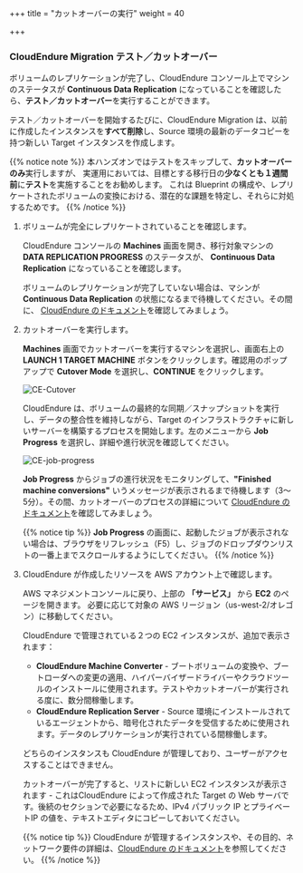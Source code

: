 +++
title = "カットオーバーの実行"
weight = 40

+++
### CloudEndure Migration テスト／カットオーバー

ボリュームのレプリケーションが完了し、CloudEndure コンソール上でマシンのステータスが **Continuous Data Replication** になっていることを確認したら、**テスト／カットオーバー**を実行することができます。

テスト／カットオーバーを開始するたびに、CloudEndure Migration は、以前に作成したインスタンスを**すべて削除**し、Source 環境の最新のデータコピーを持つ新しい Target インスタンスを作成します。

{{% notice note %}}
本ハンズオンではテストをスキップして、**カットオーバーのみ**実行しますが、
実運用においては、目標とする移行日の**少なくとも１週間前**に**テスト**を実施することをお勧めします。
これは Blueprint の構成や、レプリケートされたボリュームの変換における、潜在的な課題を特定し、それらに対処するためです。
{{% /notice %}}


1. ボリュームが完全にレプリケートされていることを確認します。
   
    CloudEndure コンソールの **Machines** 画面を開き、移行対象マシンの **DATA REPLICATION PROGRESS** のステータスが、
    **Continuous Data Replication** になっていることを確認します。

    ボリュームのレプリケーションが完了していない場合は、マシンが **Continuous Data Replication** の状態になるまで待機してください。その間に、 <a href="https://docs.cloudendure.com/" target="_blank">CloudEndure のドキュメント</a>を確認してみましょう。

2. カットオーバーを実行します。
   
    **Machines** 画面でカットオーバーを実行するマシンを選択し、画面右上の **LAUNCH 1 TARGET MACHINE** ボタンをクリックします。確認用のポップアップで **Cutover Mode** を選択し、**CONTINUE** をクリックします。

    ![CE-Cutover](/ce/CE-Cutover.png)

    CloudEndure は、ボリュームの最終的な同期／スナップショットを実行し、データの整合性を維持しながら、Target のインフラストラクチャに新しいサーバーを構築するプロセスを開始します。左のメニューから **Job Progress** を選択し、詳細や進行状況を確認してください。

    ![CE-job-progress](/ce/CE-job-progress.png)

    **Job Progress** からジョブの進行状況をモニタリングして、**"Finished machine conversions"** いうメッセージが表示されるまで待機します（3～5分）。その間、カットオーバーのプロセスの詳細について <a href="https://docs.cloudendure.com/#Configuring_and_Running_Migration/Performing_a_Migration_Cutover/Performing_a_Migration_Cutover.htm" target="_blank">CloudEndure のドキュメント</a>を確認してみましょう。
    

    {{% notice tip %}}
**Job Progress** の画面に、起動したジョブが表示されない場合は、ブラウザをリフレッシュ（F5）し、ジョブのドロップダウンリストの一番上までスクロールするようにしてください。
{{% /notice %}}

3. CloudEndure が作成したリソースを AWS アカウント上で確認します。
   
    AWS マネジメントコンソールに戻り、上部の **「サービス」** から **EC2** のページを開きます。
    必要に応じて対象の AWS リージョン（us-west-2/オレゴン）に移動してください。

    CloudEndure で管理されている２つの EC2 インスタンスが、追加で表示されます：
    - **CloudEndure Machine Converter** - ブートボリュームの変換や、ブートローダへの変更の適用、ハイパーバイザードライバーやクラウドツールのインストールに使用されます。テストやカットオーバーが実行される度に、数分間稼働します。
    - **CloudEndure Replication Server** - Source 環境にインストールされているエージェントから、暗号化されたデータを受信するために使用されます。データのレプリケーションが実行されている間稼働します。

    どちらのインスタンスも CloudEndure が管理しており、ユーザーがアクセスすることはできません。

    カットオーバーが完了すると、リストに新しい EC2 インスタンスが表示されます - これはCloudEndure によって作成された Target の Web サーバです。後続のセクションで必要になるため、IPv4 パブリック IP とプライベートIP の値を、テキストエディタにコピーしておいてください。

    {{% notice tip %}}
CloudEndure が管理するインスタンスや、その目的、ネットワーク要件の詳細は、<a href="https://docs.cloudendure.com/#Preparing_Your_Environments/Network_Requirements/Network_Requirements.htm" target="_blank">CloudEndure のドキュメント</a>を参照してください。
{{% /notice %}}
